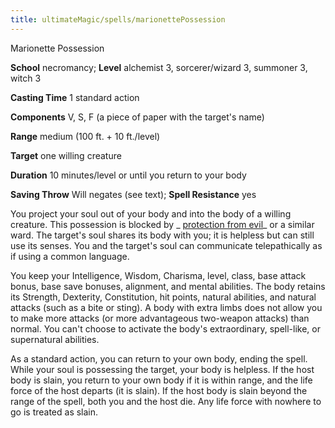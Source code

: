 ```yaml
---
title: ultimateMagic/spells/marionettePossession
---
```

Marionette Possession

**School** necromancy; **Level** alchemist 3, sorcerer/wizard 3, summoner 3, witch 3

**Casting Time** 1 standard action

**Components** V, S, F (a piece of paper with the target's name)

**Range** medium (100 ft. + 10 ft./level)

**Target** one willing creature

**Duration** 10 minutes/level or until you return to your body

**Saving Throw** Will negates (see text); **Spell Resistance** yes

You project your soul out of your body and into the body of a willing creature. This possession is blocked by _ [protection from evil](spells/protectionFromEvil.md#_protection-from-evil)_ or a similar ward. The target's soul shares its body with you; it is helpless but can still use its senses. You and the target's soul can communicate telepathically as if using a common language.

You keep your Intelligence, Wisdom, Charisma, level, class, base attack bonus, base save bonuses, alignment, and mental abilities. The body retains its Strength, Dexterity, Constitution, hit points, natural abilities, and natural attacks (such as a bite or sting). A body with extra limbs does not allow you to make more attacks (or more advantageous two-weapon attacks) than normal. You can't choose to activate the body's extraordinary, spell-like, or supernatural abilities.

As a standard action, you can return to your own body, ending the spell. While your soul is possessing the target, your body is helpless. If the host body is slain, you return to your own body if it is within range, and the life force of the host departs (it is slain). If the host body is slain beyond the range of the spell, both you and the host die. Any life force with nowhere to go is treated as slain.

